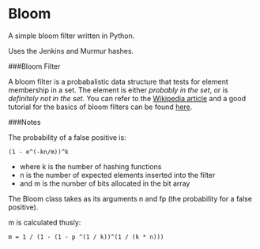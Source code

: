 Bloom
============

A simple bloom filter written in Python. 

Uses the Jenkins and Murmur hashes.


###Bloom Filter

A bloom filter is a probabalistic data structure that tests for element membership in a set. The element is either *probably in the set*, or is *definitely not in the set*. You can refer to the [Wikipedia article](http://en.wikipedia.org/wiki/Bloom_filter) and a good tutorial for the basics of bloom filters can be found [here](http://billmill.org/bloomfilter-tutorial/).

###Notes
    
The probability of a false positive is:
    
```(1 - e^(-kn/m))^k```

* where k is the number of hashing functions
* n is the number of expected elements inserted into the filter
* and m is the number of bits allocated in the bit array

The Bloom class takes as its arguments n and fp (the probability for a false positive). 

m is calculated thusly:

``` m = 1 / (1 - (1 - p ^(1 / k))^(1 / (k * n))) ```
